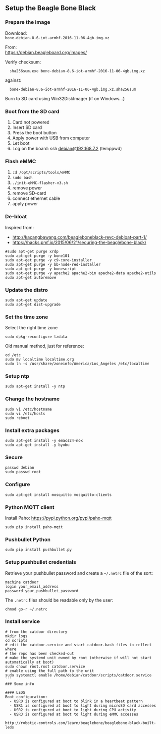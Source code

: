 ## Setup the Beagle Bone Black

### Prepare the image
Download:<br>
  `bone-debian-8.6-iot-armhf-2016-11-06-4gb.img.xz`
  
From:<br>
  https://debian.beagleboard.org/images/

Verify checksum:
```
  sha256sum.exe bone-debian-8.6-iot-armhf-2016-11-06-4gb.img.xz
```
against:
```
  bone-debian-8.6-iot-armhf-2016-11-06-4gb.img.xz.sha256sum
```

Burn to SD card using Win32DiskImager (if on Windows…)

### Boot from the SD card
1. Card not powered
2. Insert SD card
3. Press the boot button 
4. Apply power with USB from computer
5. Let boot
6. Log on the board: ssh debian@192.168.7.2 (temppwd)


### Flash eMMC
1. `cd /opt/scripts/tools/eMMC`
2. `sudo bash`
3. `./init-eMMC-flasher-v3.sh`
4. remove power
5. remove SD-card
6. connect ethernet cable
7. apply power


### De-bloat
Inspired from:
  * http://kacangbawang.com/beagleboneblack-revc-debloat-part-1/
  * https://hacks.pmf.io/2015/06/21/securing-the-beaglebone-black/

```
#sudo apt-get purge xrdp
sudo apt-get purge -y bone101
sudo apt-get purge -y c9-core-installer
sudo apt-get purge -y bb-node-red-installer
sudo apt-get purge -y bonescript
sudo apt-get purge -y apache2 apache2-bin apache2-data apache2-utils
sudo apt-get autoremove
```

### Update the distro
```
sudo apt-get update
sudo apt-get dist-upgrade
```

### Set the time zone
Select the right time zone
```
sudo dpkg-reconfigure tzdata
```

Old manual method, just for reference:
```
cd /etc
sudo mv localtime localtime.org
sudo ln -s /usr/share/zoneinfo/America/Los_Angeles /etc/localtime
```

### Setup ntp
```
sudo apt-get install -y ntp
```

### Change the hostname
```
sudo vi /etc/hostname
sudo vi /etc/hosts
sudo reboot
```

### Install extra packages
```
sudo apt-get install -y emacs24-nox
sudo apt-get install -y byobu
```

### Secure
```
passwd debian
sudo passwd root
```

### Configure
```
sudo apt-get install mosquitto mosquitto-clients

```

### Python MQTT client
Install Paho: https://pypi.python.org/pypi/paho-mqtt
```
sudo pip install paho-mqtt
```

### Pushbullet Python
```
sudo pip install pushbullet.py
```

### Setup pushbullet credentials
Retrieve your pushbullet password and create a `~/.netrc` file of the sort:
```
machine catdoor
login your_email_address
password your_pushbullet_password
```
The `.netrc` files should be readable only by the user:
```
chmod go-r ~/.netrc
```

### Install service
````
# from the catdoor directory
mkdir logs
cd scripts
# edit the catdoor.service and start-catdoor.bash files to reflect where
# the repo has been checked-out
# make the systemd unit owned by root (otherwise if will not start automatically at boot)
sudo chown root.root catdoor.service
# enable using the full path to the unit
sudo systemctl enable /home/debian/catdoor/scripts/catdoor.service
```
### Some info

#### LEDS
Boot configuration:
  - USR0 is configured at boot to blink in a heartbeat pattern
  - USR1 is configured at boot to light during microSD card accesses
  - USR2 is configured at boot to light during CPU activity
  - USR3 is configured at boot to light during eMMC accesses

http://robotic-controls.com/learn/beaglebone/beaglebone-black-built-leds
